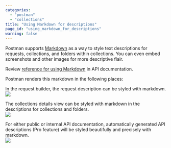 ```yaml
---
categories:
  - "postman"
  - "collections"
title: "Using Markdown for descriptions"
page_id: "using_markdown_for_descriptions"
warning: false
---
```


Postman supports [Markdown](/docs/postman/api_documentation/how_to_document_using_markdown) as a way to style text descriptions for requests, collections, and folders within collections. You can even embed screenshots and other images for more descriptive flair.

Review [reference for using Markdown](https://documenter.getpostman.com/view/33232/markdown-in-api-documentation/JsGc) in API documentation. 

Postman renders this markdown in the following places:

In the request builder, the request description can be styled with markdown.  
![](https://s3.amazonaws.com/postman-static-getpostman-com/postman-docs/58564068.png)

The collections details view can be styled with markdown in the descriptions for collections and folders.  
![](https://s3.amazonaws.com/postman-static-getpostman-com/postman-docs/58564112.png)

For either public or internal API documentation, automatically generated API descriptions (Pro feature) will be styled beautifully and precisely with markdown.  
![](https://s3.amazonaws.com/postman-static-getpostman-com/postman-docs/58564156.png)

